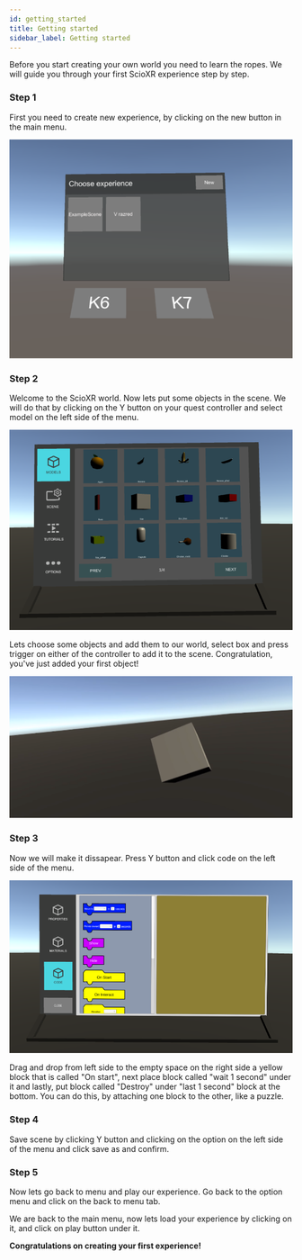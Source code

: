 ```yaml
---
id: getting_started
title: Getting started
sidebar_label: Getting started
---
```

Before you start creating your own world you need to learn the ropes. We will guide you through your first ScioXR experience step by step.


### Step 1

First you need to create new experience, by clicking on the new button in the main menu.

![main menu](/img/screenshot/main_menu.png) 

### Step 2

Welcome to the ScioXR world. Now lets put some objects in the scene. 
We will do that by clicking on the Y button on your quest controller and select model on the left side of the menu. 

![object menu](/img/screenshot/object_menu.png)

Lets choose some objects and add them to our world, select box and press trigger on either of the controller to add it to the scene.
Congratulation, you've just added your first object!

![added box to the scene](/img/screenshot/box_in_empty_scene.png)

### Step 3

Now we will make it dissapear. Press Y button and click code on the left side of the menu.

![code panel](/img/screenshot/code.png)

Drag and drop from left side to the empty space on the right side a yellow block that is called "On start", next place block called "wait 1 second" under it and lastly, put block called "Destroy" under "last 1 second" block at the bottom.
You can do this, by attaching one block to the other, like a puzzle.

### Step 4

Save scene by clicking Y button and clicking on the option on the left side of the menu and click save as and confirm. 


### Step 5 

Now lets go back to menu and play our experience.
Go back to the option menu and click on the back to menu tab. 

We are back to the main menu, now lets load your experience by clicking on it, and click on play button under it.

**Congratulations on creating your first experience!**